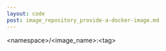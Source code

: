 ```yaml
---
layout: code
post: image_repository_provide-a-docker-image.md
---
```



&lt;namespace&gt;/&lt;image_name&gt;:&lt;tag&gt;
